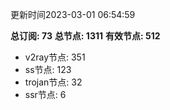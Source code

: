 更新时间2023-03-01 06:54:59

**总订阅: 73**
**总节点: 1311**
**有效节点: 512**
- v2ray节点: 351
- ss节点: 123
- trojan节点: 32
- ssr节点: 6
